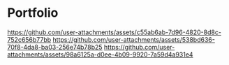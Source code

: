 # Portfolio
https://github.com/user-attachments/assets/c55ab6ab-7d96-4820-8d8c-752c656b77bb
https://github.com/user-attachments/assets/538bd636-70f8-4da8-ba03-256e74b78b25
https://github.com/user-attachments/assets/98a6125a-d0ee-4b09-9920-7a59d4a931e4

